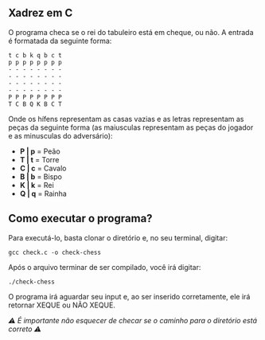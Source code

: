 ## Xadrez em C

O programa checa se o rei do tabuleiro está em cheque, ou não. 
A entrada é formatada da seguinte forma:

```
t c b k q b c t
p p p p p p p p
- - - - - - - -
- - - - - - - -
- - - - - - - -
- - - - - - - -
P P P P P P P P
T C B Q K B C T
```

Onde os hífens representam as casas vazias e as letras representam as peças da seguinte forma (as maiusculas representam as peças do jogador e as minusculas do adversário):

- **P | p** = Peão
- **T | t** = Torre
- **C | c** = Cavalo
- **B | b** = Bispo
- **K | k** = Rei
- **Q | q** = Rainha

## Como executar o programa?

Para executá-lo, basta clonar o diretório e, no seu terminal, digitar:
```
gcc check.c -o check-chess
```
Após o arquivo terminar de ser compilado, você irá digitar:
```
./check-chess
```
O programa irá aguardar seu input e, ao ser inserido corretamente, ele irá retornar XEQUE ou NÃO XEQUE.

*⚠️ É importante não esquecer de checar se o caminho para o diretório está correto ⚠️*


